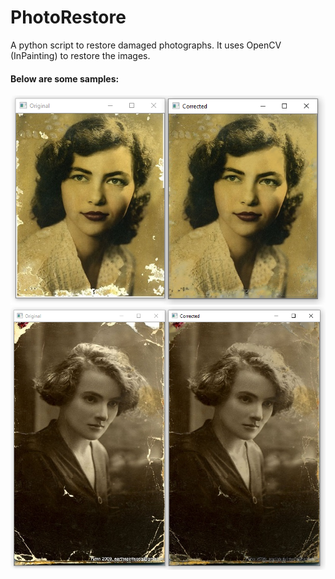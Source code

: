 # PhotoRestore
A python script to restore damaged photographs. It uses OpenCV (InPainting) to restore the images.

#### Below are some samples:
![alt text](https://github.com/TarunPathak/PhotoRestore/blob/master/output/Correction%201.PNG)
![alt text](https://github.com/TarunPathak/PhotoRestore/blob/master/output/Correction%202.PNG)



